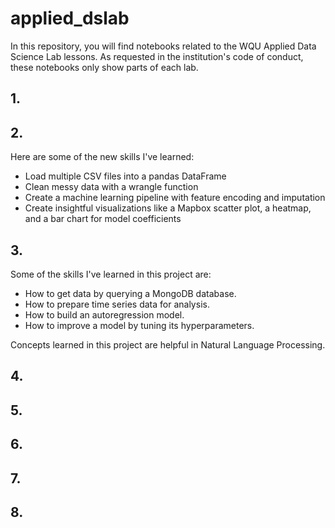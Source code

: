 # applied_dslab

In this repository, you will find notebooks related to the WQU Applied Data Science Lab lessons. As requested in the institution's code of conduct, these notebooks only show parts of each lab.

## 1.

## 2.

Here are some of the new skills I've learned:

- Load multiple CSV files into a pandas DataFrame
- Clean messy data with a wrangle function
- Create a machine learning pipeline with feature encoding and imputation
- Create insightful visualizations like a Mapbox scatter plot, a heatmap, and a bar chart for model coefficients

## 3.

Some of the skills I've learned in this project are:

- How to get data by querying a MongoDB database.
- How to prepare time series data for analysis.
- How to build an autoregression model.
- How to improve a model by tuning its hyperparameters.

Concepts learned in this project are helpful in Natural Language Processing.

## 4.

## 5.

## 6.

## 7.

## 8.





